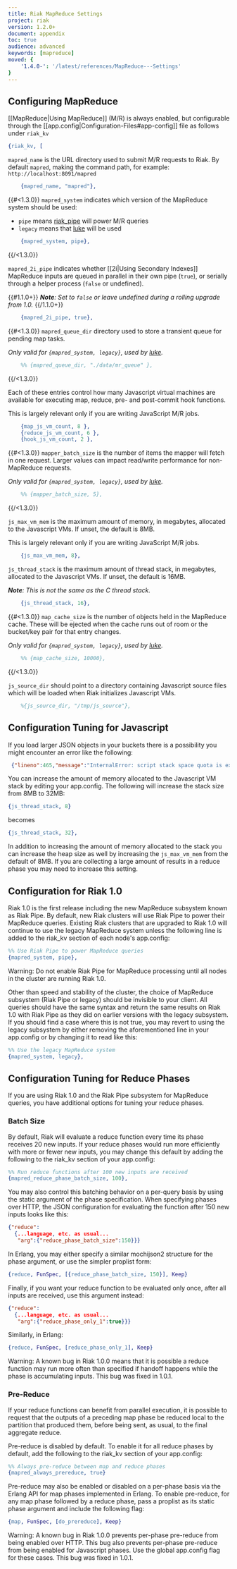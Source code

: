 ```yaml
---
title: Riak MapReduce Settings
project: riak
version: 1.2.0+
document: appendix
toc: true
audience: advanced
keywords: [mapreduce]
moved: {
    '1.4.0-': '/latest/references/MapReduce---Settings'
}
---
```


## Configuring MapReduce

[[MapReduce|Using MapReduce]] \(M/R) is always enabled, but configurable through the [[app.config|Configuration-Files#app-config]] file as follows under `riak_kv`

```erlang
{riak_kv, [
```

`mapred_name` is the URL directory used to submit M/R requests to Riak. By default `mapred`, making the command path, for example: `http://localhost:8091/mapred`

```erlang
    {mapred_name, "mapred"},
```

{{#<1.3.0}}
`mapred_system` indicates which version of the MapReduce system should be used:

* `pipe` means [riak_pipe](https://github.com/basho/riak_pipe) will power M/R queries
* `legacy` means that [luke](https://github.com/basho/luke) will be used

```erlang
    {mapred_system, pipe},
```
{{/<1.3.0}}

`mapred_2i_pipe` indicates whether [[2i|Using Secondary Indexes]] MapReduce inputs
are queued in parallel in their own pipe (`true`), or serially through a helper
process (`false` or undefined).

{{#1.1.0+}}
_**Note**: Set to `false` or leave undefined during a rolling upgrade from 1.0._
{{/1.1.0+}}

```erlang
    {mapred_2i_pipe, true},
```

{{#<1.3.0}}
`mapred_queue_dir` directory used to store a transient queue for pending map
tasks.

_Only valid for `{mapred_system, legacy}`, used by [luke](https://github.com/basho/luke)._

```erlang
    %% {mapred_queue_dir, "./data/mr_queue" },
```
{{/<1.3.0}}

Each of these entries control how many Javascript virtual machines
are available for executing map, reduce, pre- and post-commit hook
functions.

This is largely relevant only if you are writing JavaScript M/R jobs.

```erlang
    {map_js_vm_count, 8 },
    {reduce_js_vm_count, 6 },
    {hook_js_vm_count, 2 },
```

{{#<1.3.0}}
`mapper_batch_size` is the number of items the mapper will fetch in one
request. Larger values can impact read/write performance for non-MapReduce
requests.

_Only valid for `{mapred_system, legacy}`, used by [luke](https://github.com/basho/luke)._

```erlang
    %% {mapper_batch_size, 5},
```
{{/<1.3.0}}

`js_max_vm_mem` is the maximum amount of memory, in megabytes, allocated to
the Javascript VMs. If unset, the default is 8MB.

This is largely relevant only if you are writing JavaScript M/R jobs.

```erlang
    {js_max_vm_mem, 8},
```

`js_thread_stack` is the maximum amount of thread stack, in megabytes,
allocated to the Javascript VMs. If unset, the default is 16MB.

_**Note**: This is not the same as the C thread stack._

```erlang
    {js_thread_stack, 16},
```

{{#<1.3.0}}
`map_cache_size` is the number of objects held in the MapReduce cache.
These will be ejected when the cache runs out of room or the bucket/key
pair for that entry changes.

_Only valid for `{mapred_system, legacy}`, used by [luke](https://github.com/basho/luke)._

```erlang
    %% {map_cache_size, 10000},
```
{{/<1.3.0}}

`js_source_dir` should point to a directory containing Javascript source
files which will be loaded when Riak initializes Javascript VMs.

```erlang
    %{js_source_dir, "/tmp/js_source"},
```

<!-- TODO: Pulled from MapReduce-Implementation.md -->

## Configuration Tuning for Javascript

If you load larger JSON objects in your buckets there is a possibility you might encounter an error like the following:

```json
 {"lineno":465,"message":"InternalError: script stack space quota is exhausted","source":"unknown"}
```


You can increase the amount of memory allocated to the Javascript VM stack by editing your app.config. The following will increase the stack size from 8MB to 32MB:

```erlang
{js_thread_stack, 8}
```

becomes

```erlang
{js_thread_stack, 32},
```

In addition to increasing the amount of memory allocated to the stack you can increase the heap size as well by increasing the `js_max_vm_mem` from the default of 8MB. If you are collecting a large amount of results in a reduce phase you may need to increase this setting.

## Configuration for Riak 1.0

Riak 1.0 is the first release including the new MapReduce subsystem known as Riak Pipe.  By default, new Riak clusters will use Riak Pipe to power their MapReduce queries.  Existing Riak clusters that are upgraded to Riak 1.0 will continue to use the legacy MapReduce system unless the following line is added to the riak_kv section of each node's app.config:

```erlang
%% Use Riak Pipe to power MapReduce queries
{mapred_system, pipe},
```

<div class="note">Warning: Do not enable Riak Pipe for MapReduce processing until all nodes in the cluster are running Riak 1.0.</div>

Other than speed and stability of the cluster, the choice of MapReduce subsystem (Riak Pipe or legacy) should be invisible to your client.  All queries should have the same syntax and return the same results on Riak 1.0 with Riak Pipe as they did on earlier versions with the legacy subsystem.  If you should find a case where this is not true, you may revert to using the legacy subsystem by either removing the aforementioned line in your app.config or by changing it to read like this:

```erlang
%% Use the legacy MapReduce system
{mapred_system, legacy},
```

## Configuration Tuning for Reduce Phases

If you are using Riak 1.0 and the Riak Pipe subsystem for MapReduce queries, you have additional options for tuning your reduce phases.

### Batch Size

By default, Riak will evaluate a reduce function every time its phase receives 20 new inputs.  If your reduce phases would run more efficiently with more or fewer new inputs, you may change this default by adding the following to the riak_kv section of your app.config:

```erlang
%% Run reduce functions after 100 new inputs are received
{mapred_reduce_phase_batch_size, 100},
```

You may also control this batching behavior on a per-query basis by using the static argument of the phase specification.  When specifying phases over HTTP, the JSON configuration for evaluating the function after 150 new inputs looks like this:

```json
{"reduce":
  {...language, etc. as usual...
   "arg":{"reduce_phase_batch_size":150}}}
```

In Erlang, you may either specify a similar mochijson2 structure for the phase argument, or use the simpler proplist form:

```erlang
{reduce, FunSpec, [{reduce_phase_batch_size, 150}], Keep}
```

Finally, if you want your reduce function to be evaluated only once, after all inputs are received, use this argument instead:

```json
{"reduce":
  {...language, etc. as usual...
   "arg":{"reduce_phase_only_1":true}}}
```

Similarly, in Erlang:

```erlang
{reduce, FunSpec, [reduce_phase_only_1], Keep}
```

<div class="note">Warning: A known bug in Riak 1.0.0 means that it is possible a reduce function may run more often than specified if handoff happens while the phase is accumulating inputs.  This bug was fixed in 1.0.1.</div>

### Pre-Reduce

If your reduce functions can benefit from parallel execution, it is possible to request that the outputs of a preceding map phase be reduced local to the partition that produced them, before being sent, as usual, to the final aggregate reduce.

Pre-reduce is disabled by default.  To enable it for all reduce phases by default, add the following to the riak_kv section of your app.config:

```erlang
%% Always pre-reduce between map and reduce phases
{mapred_always_prereduce, true}
```

Pre-reduce may also be enabled or disabled on a per-phase basis via the Erlang API for map phases implemented in Erlang.  To enable pre-reduce, for any map phase followed by a reduce phase, pass a proplist as its static phase argument and include the following flag:

```erlang
{map, FunSpec, [do_prereduce], Keep}
```

<div class="note">Warning: A known bug in Riak 1.0.0 prevents per-phase pre-reduce from being enabled over HTTP.  This bug also prevents per-phase pre-reduce from being enabled for Javascript phases.  Use the global app.config flag for these cases. This bug was fixed in 1.0.1.</div>
